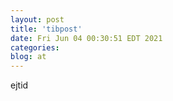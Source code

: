 ```yaml
---
layout: post
title: 'tibpost'
date: Fri Jun 04 00:30:51 EDT 2021
categories: 
blog: at
---
```

ejtid